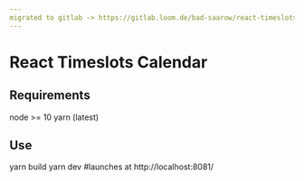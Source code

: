 ```yaml
---
migrated to gitlab -> https://gitlab.loom.de/bad-saarow/react-timeslots-calender
---
```


# React Timeslots Calendar

## Requirements

node >= 10
yarn (latest)

## Use

yarn build
yarn dev #launches at http://localhost:8081/
